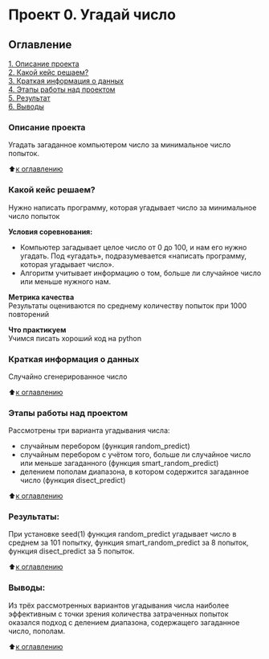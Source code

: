 # Проект 0. Угадай число

## Оглавление  
[1. Описание проекта](./README.md#Описание-проекта)  
[2. Какой кейс решаем?](./README.md#какой-кейс-решаем)  
[3. Краткая информация о данных](./README.md#краткая-информация-о-данных)  
[4. Этапы работы над проектом](./README.md#этапы-работы-над-проектом)  
[5. Результат](./README.md#результаты)    
[6. Выводы](./README.md#выводы) 

### Описание проекта    
Угадать загаданное компьютером число за минимальное число попыток.

:arrow_up:[к оглавлению](./README.md#оглавление)


### Какой кейс решаем?    
Нужно написать программу, которая угадывает число за минимальное число попыток

**Условия соревнования:**  
- Компьютер загадывает целое число от 0 до 100, и нам его нужно угадать. Под «угадать», подразумевается «написать программу, которая угадывает число».
- Алгоритм учитывает информацию о том, больше ли случайное число или меньше нужного нам.

**Метрика качества**     
Результаты оцениваются по среднему количеству попыток при 1000 повторений

**Что практикуем**     
Учимся писать хороший код на python


### Краткая информация о данных
Случайно сгенерированное число
  
:arrow_up:[к оглавлению](./README.md#оглавление)


### Этапы работы над проектом  
Рассмотрены три варианта угадывания числа: 
- случайным перебором (функция random_predict)
- случайным перебором с учётом того, больше ли случайное число или меньше загаданного (функция smart_random_predict)
- делением пополам диапазона, в котором содержится загаданное число (функция disect_predict)

:arrow_up:[к оглавлению](./README.md#оглавление)


### Результаты:  
При установке seed(1) функция random_predict угадывает число в среднем за 101 попытку,
функция smart_random_predict за 8 попыток, функция disect_predict за 5 попыток.

:arrow_up:[к оглавлению](./README.md#оглавление)

### Выводы:  
Из трёх рассмотренных вариантов угадывания числа наиболее эффективным с точки зрения
количества затраченных попыток оказался подход с делением диапазона, содержащего 
загаданное число, пополам.

:arrow_up:[к оглавлению](./README.md#оглавление)



